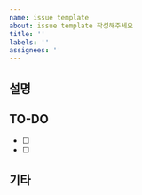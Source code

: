 ```yaml
---
name: issue template
about: issue template 작성해주세요
title: ''
labels: ''
assignees: ''
---
```


## 설명

## TO-DO

- [ ]
- [ ]

## 기타
